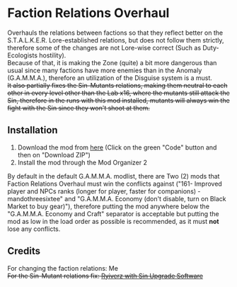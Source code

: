 # Faction Relations Overhaul

Overhauls the relations between factions so that they reflect better on the S.T.A.L.K.E.R. Lore-established relations, but does not follow them strictly, therefore some of the changes are not Lore-wise correct (Such as Duty-Ecologists hostility).<br>
Because of that, it is making the Zone (quite) a bit more dangerous than usual since many factions have more enemies than in the Anomaly (G.A.M.M.A.), therefore an utilization of the Disguise system is a must.<br>
~~It also partially fixes the Sin-Mutants relations, making them neutral to each other in every level other than the Lab x16, where the mutants still attack the Sin, therefore in the runs with this mod installed, mutants will always win the fight with the Sin since they won't shoot at them.~~<br>

## Installation

1. Download the mod from [here](https://github.com/MVukanichh/factionrelationsoverhaul) (Click on the green "Code" button and then on "Download ZIP")
2. Install the mod through the Mod Organizer 2

By default in the default G.A.M.M.A. modlist, there are Two (2) mods that Faction Relations Overhaul must win the conflicts against ("161- Improved player and NPCs ranks (longer for player, faster for companions) - mandothreesixtee" and "G.A.M.M.A. Economy (don't disable, turn on Black Market to buy gear)"), therefore putting the mod anywhere below the "G.A.M.M.A. Economy and Craft" separator is acceptable but putting the mod as low in the load order as possible is recommended, as it must **not** lose any conflicts.

## Credits

For changing the faction relations: Me<br>
~~For the Sin-Mutant relations fix: [Ryiverz with Sin Upgrade Software](https://www.moddb.com/mods/stalker-anomaly/addons/sin-upgrade-software/)~~
